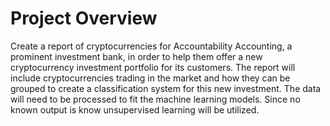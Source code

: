# Project Overview
Create a report of cryptocurrencies for Accountability Accounting, a prominent investment bank, in order to help them offer a new cryptocurrency investment portfolio for its customers. The report will include cryptocurrencies trading in the market and how they can be grouped to create a classification system for this new investment. The data will need to be processed to fit the machine learning models. Since no known output is know unsupervised learning will be utilized.
